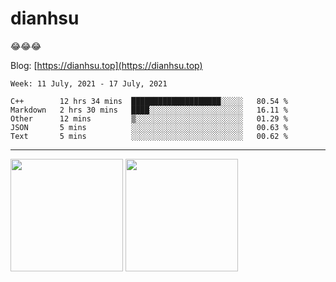 
# dianhsu

:joy::joy::joy:

Blog: [https://dianhsu.top](https://dianhsu.top)

<!--START_SECTION:waka-->
```text
Week: 11 July, 2021 - 17 July, 2021

C++        12 hrs 34 mins  ████████████████████░░░░░   80.54 % 
Markdown   2 hrs 30 mins   ████░░░░░░░░░░░░░░░░░░░░░   16.11 % 
Other      12 mins         ▒░░░░░░░░░░░░░░░░░░░░░░░░   01.29 % 
JSON       5 mins          ░░░░░░░░░░░░░░░░░░░░░░░░░   00.63 % 
Text       5 mins          ░░░░░░░░░░░░░░░░░░░░░░░░░   00.62 % 
```
<!--END_SECTION:waka-->

---


<a href="https://github.com/dianhsu"><img src="https://github-readme-stats.vercel.app/api?username=dianhsu&count_private=true" height="180" /></a> <a href="https://github.com/dianhsu"><img src="https://github-readme-stats.vercel.app/api/top-langs/?username=dianhsu&langs_count=8&hide=html,css&layout=compact" height="180" /></a>
